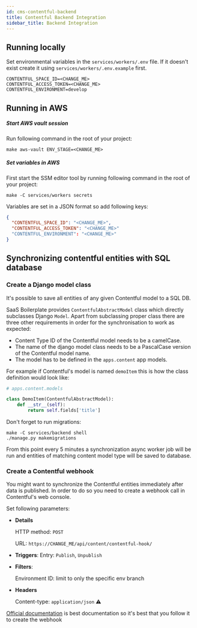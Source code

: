 ```yaml
---
id: cms-contentful-backend
title: Contentful Backend Integration
sidebar_title: Backend Integration
---
```


## Running locally

Set environmental variables in the `services/workers/.env` file. If it doesn't exist create it
using `services/workers/.env.example` first.

```
CONTENTFUL_SPACE_ID=<CHANGE_ME>
CONTENTFUL_ACCESS_TOKEN=<CHANGE_ME>
CONTENTFUL_ENVIRONMENT=develop
```

## Running in AWS

##### Start AWS vault session

Run following command in the root of your project:

```shell
make aws-vault ENV_STAGE=<CHANGE_ME>
```

##### Set variables in AWS

First start the SSM editor tool by running following command in the root of your project:

```shell
make -C services/workers secrets
```

Variables are set in a JSON format so add following keys:

```json
{
  "CONTENTFUL_SPACE_ID": "<CHANGE_ME>",
  "CONTENTFUL_ACCESS_TOKEN": "<CHANGE_ME>"
  "CONTENTFUL_ENVIRONMENT": "<CHANGE_ME>"
}
```

## Synchronizing contentful entities with SQL database

### Create a Django model class

It's possible to save all entities of any given Contentful model to a SQL DB.

SaaS Boilerplate provides `ContentfulAbstractModel` class which directly subclasses Django `Model`. Apart from
subclassing proper class there are three other requirements in order for the synchronisation to work as expected:

- Content Type ID of the Contentful model needs to be a camelCase.
- The name of the django model class needs to be a PascalCase version of the Contentful model name.
- The model has to be defined in the `apps.content` app models.

For example if Contentful's model is named `demoItem` this is how the class definition would look like:

```python
# apps.content.models

class DemoItem(ContentfulAbstractModel):
    def __str__(self):
        return self.fields['title']
```

Don't forget to run migrations:

```shell
make -C services/backend shell
./manage.py makemigrations
```

From this point every 5 minutes a synchronization async worker job will be run and entities of matching content model
type will be saved to database.

### Create a Contentful webhook

You might want to synchronize the Contentful entities immediately after data is published. In order to do so you need to
create a webhook call in Contentful's web console.

Set following parameters:

- **Details**

  HTTP method: `POST`

  URL: `https://CHANGE_ME/api/content/contentful-hook/`

- **Triggers**:
  Entry: `Publish`, `Unpublish`
- **Filters**:

  Environment ID: limit to only the specific env branch

- **Headers**

  Content-type: `application/json` ⚠️

[Official documentation](https://www.contentful.com/developers/docs/concepts/webhooks/) is best documentation so it's
best that you follow it to create the webhook
